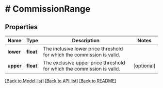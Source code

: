 # # CommissionRange

## Properties

Name | Type | Description | Notes
------------ | ------------- | ------------- | -------------
**lower** | **float** | The inclusive lower price threshold for which the commission is valid. |
**upper** | **float** | The exclusive upper price threshold for which the commission is valid. | [optional]

[[Back to Model list]](../../README.md#models) [[Back to API list]](../../README.md#endpoints) [[Back to README]](../../README.md)

